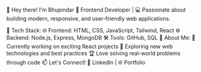 👋 Hey there! I'm Bhupindar
🚀 Frontend Developer | 💻 Passionate about building modern, responsive, and user-friendly web applications.

🔧 Tech Stack:
🌐 Frontend: HTML, CSS, JavaScript, Tailwind, React
⚙️ Backend: Node.js, Express, MongoDB
🛠 Tools: GitHub, SQL
📌 About Me:
🔭 Currently working on exciting React projects
🌱 Exploring new web technologies and best practices
🏆 Love solving real-world problems through code
📫 Let's Connect!
💼 LinkedIn | 🌐 Portfolio 
